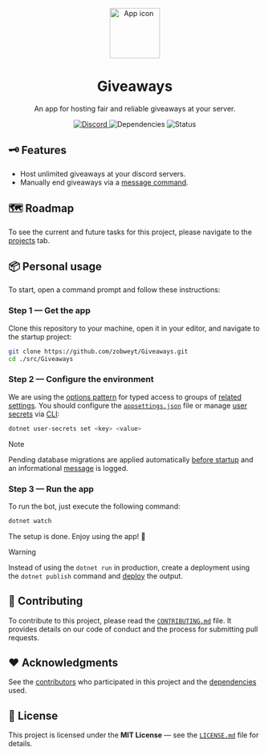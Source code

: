 <p align="center">
  <a href="https://github.com/discord-net/Discord.Net">
    <img width="100" src="https://github.com/zobweyt/Giveaways/assets/98274273/94c82d8b-3593-4401-acb9-b791cf849761" alt="App icon" />
  </a>
</p>

<h1 align="center">
  Giveaways
</h1>

<p align="center">
  An app for hosting fair and reliable giveaways at your server.
</p>

<p align="center">
  <a href="https://discord.com/invite/aAn3KkaJzM">
    <img src="https://img.shields.io/discord/925862084573552642" alt="Discord" />
  </a>
  <img src="https://img.shields.io/librariesio/github/zobweyt/Giveaways" alt="Dependencies" />
  <img src="https://img.shields.io/github/actions/workflow/status/zobweyt/Giveaways/dotnet.yml" alt="Status" />
</p>

## 🗝️ Features
* Host unlimited giveaways at your discord servers.
* Manually end giveaways via a [message command](https://discord.com/developers/docs/tutorials/upgrading-to-application-commands#message-commands).

## 🗺️ Roadmap

To see the current and future tasks for this project, please navigate to the [projects](https://github.com/zobweyt/Giveaways/projects) tab.

## 📦 Personal usage

To start, open a command prompt and follow these instructions:

### Step 1 — Get the app

Clone this repository to your machine, open it in your editor, and navigate to the startup project:

```sh
git clone https://github.com/zobweyt/Giveaways.git
cd ./src/Giveaways
```

### Step 2 — Configure the environment

We are using the [options pattern](https://learn.microsoft.com/aspnet/core/fundamentals/configuration/options) for typed access to groups of [related settings](./src/Giveaways/Common/Options). You should configure the [`appsettings.json`](./src/Giveaways/appsettings.json) file or manage [user secrets](https://learn.microsoft.com/aspnet/core/security/app-secrets) via [CLI](https://learn.microsoft.com/dotnet/core/tools):

```sh
dotnet user-secrets set <key> <value>
```

> [!NOTE]
> Pending database migrations are applied automatically [before startup](./src/Giveaways/Program.cs#L49) and an informational [message](./src/Giveaways/Extensions/HostExtensions.cs#L29) is logged.

### Step 3 — Run the app

To run the bot, just execute the following command: 

```sh
dotnet watch
```

The setup is done. Enjoy using the app! 🎉

> [!WARNING]
> Instead of using the `dotnet run` in production, create a deployment using the `dotnet publish` command and [deploy](https://docs.discordnet.dev/guides/deployment/deployment) the output.

## 🚀 Contributing

To contribute to this project, please read the [`CONTRIBUTING.md`](.github/CONTRIBUTING.md) file. It provides details on our code of conduct and the process for submitting pull requests.

## ❤️ Acknowledgments

See the [contributors](https://github.com/zobweyt/Giveaways/contributors) who participated in this project and the [dependencies](https://github.com/zobweyt/Giveaways/network/dependencies) used.

## 📜 License

This project is licensed under the **MIT License** — see the [`LICENSE.md`](LICENSE.md) file for details.
